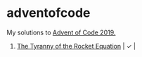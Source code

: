 # adventofcode
My solutions to [Advent of Code 2019.](https://adventofcode.com/)

01. [The Tyranny of the Rocket Equation](https://adventofcode.com/2019/day/1) | ✓ |
